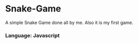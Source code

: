 # Snake-Game

A simple Snake Game done all by me.
Also it is my first game.

### Language: Javascript
